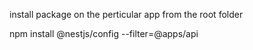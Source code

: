 install package on the perticular app from the root folder

npm install @nestjs/config --filter=@apps/api